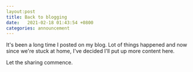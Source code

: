 ```yaml
---
layout:post
title: Back to blogging
date:   2021-02-18 01:43:54 +0800
categories: announcement
---
```

It's been a long time I posted on my blog. Lot of things happened and now since we're stuck at home, I've decided I'll put up more content here.

Let the sharing commence.